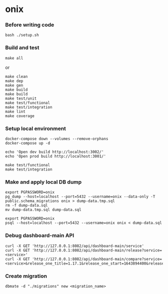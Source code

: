 # onix

### Before writing code

```shell
bash ./setup.sh
```

### Build and test

```shell
make all
```

or 

```shell
make clean
make dep
make gen
make build
make build
make test/unit
make test/functional
make test/integration
make lint
make coverage
```

### Setup local environment

```shell
docker-compose down --volumes --remove-orphans
docker-compose up -d

echo 'Open dev build http://localhost:3002/'
echo 'Open prod build http://localhost:3001/'

make test/functional
make test/integration

```

### Make and apply local DB dump

```shell
export PGPASSWORD=onix
pg_dump --host=localhost --port=5432 --username=onix --data-only -T public.schema_migrations onix > dump-data.tmp.sql
rm -f dump-data.sql
mv dump-data.tmp.sql dump-data.sql
```

```shell
export PGPASSWORD=onix
psql --host=localhost --port=5432 --username=onix onix < dump-data.sql
```


### Debug dashboard-main API

```shell
curl -X GET 'http://127.0.0.1:8082/api/dashboard-main/service'
curl -X GET 'http://127.0.0.1:8082/api/dashboard-main/release?service=<service>'
curl -X GET 'http://127.0.0.1:8082/api/dashboard-main/compare?service=<service>&release_one_title=1.17.1&release_one_start=1643894400&release_two_title=1.19.0&release_two_start=1643894940&period=1h'
```

### Create migration

```shell
dbmate -d "./migrations" new <migration_name>
```
